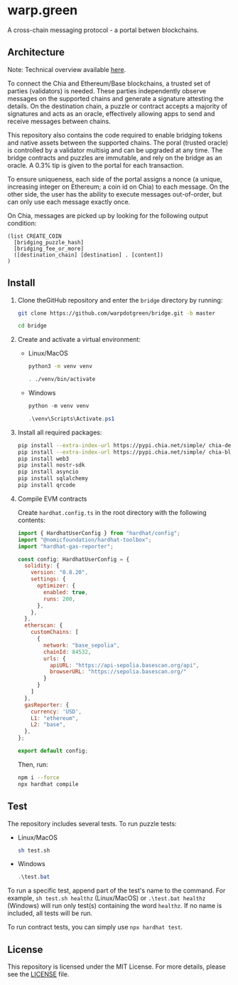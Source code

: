# warp.green

A cross-chain messaging protocol - a portal betwen blockchains.

## Architecture

Note: Technical overview available [here](https://pitch.com/v/warpdotgreen-xwmj7r).

To connect the Chia and Ethereum/Base blockchains, a trusted set of parties (validators) is needed. These parties independently observe messages on the supported chains and generate a signature attesting the details. On the destination chain, a puzzle or contract accepts a majority of signatures and acts as an oracle, effectively allowing apps to send and receive messages between chains.

This repository also contains the code required to enable bridging tokens and native assets between the supported chains. The poral (trusted oracle) is controlled by a validator multisig and can be upgraded at any time. The bridge contracts and puzzles are immutable, and rely on the bridge as an oracle. A 0.3% tip is given to the portal for each transaction.

To ensure uniqueness, each side of the portal assigns a nonce (a unique, increasing integer on Ethereum; a coin id on Chia) to each message. On the other side, the user has the ability to execute messages out-of-order, but can only use each message exactly once.

On Chia, messages are picked up by looking for the following output condition:

```
(list CREATE_COIN
  [bridging_puzzle_hash]
  [bridging_fee_or_more]
  ([destination_chain] [destination] . [content])
)
```

## Install

1. Clone theGitHub repository and enter the `bridge` directory by running:

    ```bash
    git clone https://github.com/warpdotgreen/bridge.git -b master
    ```
    ```bash
    cd bridge
    ```

2. Create and activate a virtual environment:

    * Linux/MacOS

      ```bash
      python3 -m venv venv
      ```
      ```bash
      . ./venv/bin/activate
      ```

    * Windows

      ```powershell
      python -m venv venv
      ```
      ```powershell
      .\venv\Scripts\Activate.ps1
      ```
  
3. Install all required packages:

    ```bash
    pip install --extra-index-url https://pypi.chia.net/simple/ chia-dev-tools
    pip install --extra-index-url https://pypi.chia.net/simple/ chia-blockchain==2.2.0
    pip install web3
    pip install nostr-sdk
    pip install asyncio
    pip install sqlalchemy
    pip install qrcode
    ```
    
4. Compile EVM contracts

    Create `hardhat.config.ts` in the root directory with the following contents:

    ```js
    import { HardhatUserConfig } from "hardhat/config";
    import "@nomicfoundation/hardhat-toolbox";
    import "hardhat-gas-reporter";

    const config: HardhatUserConfig = {
      solidity: {
        version: "0.8.20",
        settings: {
          optimizer: {
            enabled: true,
            runs: 200,
          },
        },
      },
      etherscan: {
        customChains: [
          {
            network: "base_sepolia",
            chainId: 84532,
            urls: {
              apiURL: "https://api-sepolia.basescan.org/api",
              browserURL: "https://sepolia.basescan.org/"
            }
          }
        ]
      },
      gasReporter: {
        currency: 'USD',
        L1: "ethereum",
        L2: "base",
      },
    };

    export default config;
    ```

    Then, run:

    ```bash
    npm i --force
    npx hardhat compile
    ```

## Test

The repository includes several tests. To run puzzle tests:

  * Linux/MacOS
    
    ```bash
    sh test.sh
    ```

  * Windows

    ```powershell
    .\test.bat
    ```
   
To run a specific test, append part of the test's name to the command. For example, `sh test.sh healthz` (Linux/MacOS) or `.\test.bat healthz` (Windows) will run only test(s) containing the word `healthz`. If no name is included, all tests will be run.

To run contract tests, you can simply use `npx hardhat test`.

## License

This repository is licensed under the MIT License. For more details, please see the [LICENSE](LICENSE) file.
